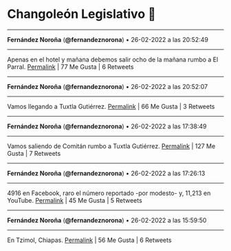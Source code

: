 # Changoleón Legislativo 🙈
*****
**Fernández Noroña** (**@fernandeznorona**) • 26-02-2022 a las 20:52:49
*****
Apenas en el hotel y mañana debemos salir ocho de la mañana rumbo a El Parral.
[Permalink](https://twitter.com/fernandeznorona/status/1497796843475976194) | 77 Me Gusta | 6 Retweets
*****
**Fernández Noroña** (**@fernandeznorona**) • 26-02-2022 a las 20:52:07
*****
Vamos llegando a Tuxtla Gutiérrez.
[Permalink](https://twitter.com/fernandeznorona/status/1497796664165388288) | 66 Me Gusta | 3 Retweets
*****
**Fernández Noroña** (**@fernandeznorona**) • 26-02-2022 a las 17:38:49
*****
Vamos saliendo de Comitán rumbo a Tuxtla Gutiérrez.
[Permalink](https://twitter.com/fernandeznorona/status/1497748022209486850) | 127 Me Gusta | 7 Retweets
*****
**Fernández Noroña** (**@fernandeznorona**) • 26-02-2022 a las 17:26:13
*****
4916 en Facebook, raro el número reportado -por modesto- y, 11,213 en YouTube.
[Permalink](https://twitter.com/fernandeznorona/status/1497744848476061701) | 45 Me Gusta | 5 Retweets
*****
**Fernández Noroña** (**@fernandeznorona**) • 26-02-2022 a las 15:59:50
*****
En Tzimol, Chiapas.
[Permalink](https://twitter.com/fernandeznorona/status/1497723112300765186) | 56 Me Gusta | 6 Retweets